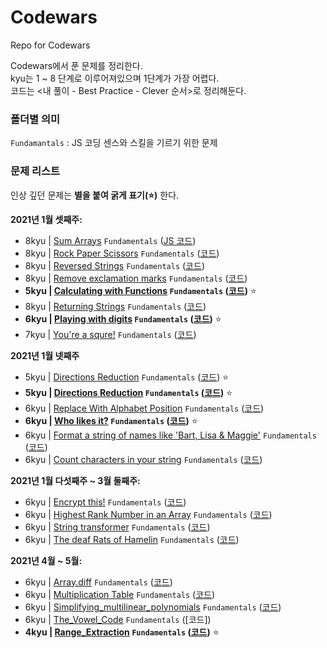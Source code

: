 # Codewars

Repo for Codewars

Codewars에서 푼 문제를 정리한다.\
kyu는 1 ~ 8 단계로 이루어져있으며 1단계가 가장 어렵다.\
코드는 <내 풀이 - Best Practice - Clever 순서>로 정리해둔다.

### 폴더별 의미

`Fundamantals` : JS 코딩 센스와 스킬을 기르기 위한 문제

### 문제 리스트

인상 깊던 문제는 **별을 붙여 굵게 표기(⭐)** 한다.

**2021년 1월 셋째주:**

- 8kyu | [Sum Arrays](https://www.codewars.com/kata/53dc54212259ed3d4f00071c/train/javascript) `Fundamentals` ([JS 코드](https://github.com/Sunmon/Codewars/blob/main/Fundamentals/Sum%20Arrays.js))
- 8kyu | [Rock Paper Scissors](https://www.codewars.com/kata/5672a98bdbdd995fad00000f/javascript) `Fundamentals` ([코드](Fundamentals/Rock_Paper_Scissors.js))
- 8kyu | [Reversed Strings](https://www.codewars.com/kata/5168bb5dfe9a00b126000018/train/javascript) `Fundamentals` ([코드](Fundamentals/Reversed_Strings.js))
- 8kyu | [Remove exclamation marks](https://www.codewars.com/kata/57a0885cbb9944e24c00008e/solutions/javascript) `Fundamentals` ([코드](Fundamentals/Remove_exclamation_marks.js))
- **5kyu | [Calculating with Functions](https://www.codewars.com/kata/525f3eda17c7cd9f9e000b39/train/javascript) `Fundamentals` ([코드](Fundamentals/Calculating_with_functions.js))** ⭐
- 8kyu | [Returning Strings](https://www.codewars.com/kata/55a70521798b14d4750000a4/javascript) `Fundamentals` ([코드](Fundamentals/Returning_Strings.js))
- **6kyu | [Playing with digits](https://www.codewars.com/kata/5552101f47fc5178b1000050/train/javascript) `Fundamentals` ([코드](Fundamentals/Playing_with_digits.js))** ⭐
- 7kyu | [You're a squre!](https://www.codewars.com/kata/54c27a33fb7da0db0100040e/javascript) `Fundamentals` ([코드](Fundamentals/You're_a_squre!.js))

**2021년 1월 넷째주**

- 5kyu | [Directions Reduction](https://www.codewars.com/kata/550f22f4d758534c1100025a/javascript) `Fundamentals` ([코드](Fundamentals/Directions_Reduction.js)) ⭐
- **5kyu | [Directions Reduction](https://www.codewars.com/kata/550f22f4d758534c1100025a/javascript) `Fundamentals` ([코드](Fundamentals/Directions_Reduction.js))** ⭐
- 6kyu | [Replace With Alphabet Position](https://www.codewars.com/kata/546f922b54af40e1e90001da/javascript) `Fundamentals` ([코드](Fundamentals/Replace_With_Alphabet_Position.js))
- **6kyu | [Who likes it?](https://www.codewars.com/kata/5266876b8f4bf2da9b000362) `Fundamentals` ([코드](Fundamentals/Who_likes_it.js))** ⭐
- 6kyu | [Format a string of names like 'Bart, Lisa & Maggie'](https://www.codewars.com/kata/53368a47e38700bd8300030d/train/javascript) `Fundamentals` ([코드](Fundamentals/Format_a_string_of_names.js))
- 6kyu | [Count characters in your string](https://www.codewars.com/kata/52efefcbcdf57161d4000091/javascript) `Fundamentals` ([코드](Fundamentals/Count_characters_in_your_string.js))

**2021년 1월 다섯째주 ~ 3월 둘째주:**

- 6kyu | [Encrypt this!](https://www.codewars.com/kata/5848565e273af816fb000449) `Fundamentals` ([코드](Fundamentals/Encrypt_this.js))
- 6kyu | [Highest Rank Number in an Array](https://www.codewars.com/kata/5420fc9bb5b2c7fd57000004/javascript) `Fundamentals` ([코드](Fundamentals/Highest_Rank_Number_in_an_Array.js))
- 6kyu | [String transformer](https://www.codewars.com/kata/5878520d52628a092f0002d0/) `Fundamentals` ([코드](Fundamentals/String_transformer.js))
- 6kyu | [The deaf Rats of Hamelin](https://www.codewars.com/kata/598106cb34e205e074000031) `Fundamentals` ([코드](Fundamentals/The_Deaf_Rats_of_Hamelin.js))

**2021년 4월 ~ 5월:**

- 6kyu | [Array.diff](https://www.codewars.com/kata/523f5d21c841566fde000009/) `Fundamentals` ([코드](Fundamentals/Arraydiff.js))
- 6kyu | [Multiplication Table](https://www.codewars.com/kata/534d2f5b5371ecf8d2000a08//) `Fundamentals` ([코드](Fundamentals/Multiplication_table.js))
- 6kyu | [Simplifying_multilinear_polynomials](hhttps://www.codewars.com/kata/55f89832ac9a66518f000118) `Fundamentals` ([코드](Fundamentals/Simplifying_multilinear_polynomials.js))
- 6kyu | [The_Vowel_Code](https://www.codewars.com/kata/53697be005f803751e0015aa) `Fundamentals` ([코드])
- **4kyu | [Range_Extraction](https://www.codewars.com/kata/51ba717bb08c1cd60f00002f/) `Fundamentals` ([코드](Fundamentals/Range_Extraction.js))** ⭐
